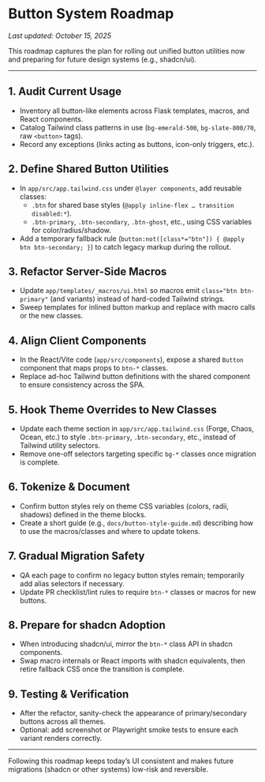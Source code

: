 # Button System Roadmap

_Last updated: October 15, 2025_

This roadmap captures the plan for rolling out unified button utilities now and preparing for future design systems (e.g., shadcn/ui).

---

## 1. Audit Current Usage
- Inventory all button-like elements across Flask templates, macros, and React components.
- Catalog Tailwind class patterns in use (`bg-emerald-500`, `bg-slate-800/70`, raw `<button>` tags).
- Record any exceptions (links acting as buttons, icon-only triggers, etc.).

## 2. Define Shared Button Utilities
- In `app/src/app.tailwind.css` under `@layer components`, add reusable classes:
  - `.btn` for shared base styles (`@apply inline-flex … transition disabled:*`).
  - `.btn-primary`, `.btn-secondary`, `.btn-ghost`, etc., using CSS variables for color/radius/shadow.
- Add a temporary fallback rule (`button:not([class*="btn"]) { @apply btn btn-secondary; }`) to catch legacy markup during the rollout.

## 3. Refactor Server-Side Macros
- Update `app/templates/_macros/ui.html` so macros emit `class="btn btn-primary"` (and variants) instead of hard-coded Tailwind strings.
- Sweep templates for inlined button markup and replace with macro calls or the new classes.

## 4. Align Client Components
- In the React/Vite code (`app/src/components`), expose a shared `Button` component that maps props to `btn-*` classes.
- Replace ad-hoc Tailwind button definitions with the shared component to ensure consistency across the SPA.

## 5. Hook Theme Overrides to New Classes
- Update each theme section in `app/src/app.tailwind.css` (Forge, Chaos, Ocean, etc.) to style `.btn-primary`, `.btn-secondary`, etc., instead of Tailwind utility selectors.
- Remove one-off selectors targeting specific `bg-*` classes once migration is complete.

## 6. Tokenize & Document
- Confirm button styles rely on theme CSS variables (colors, radii, shadows) defined in the theme blocks.
- Create a short guide (e.g., `docs/button-style-guide.md`) describing how to use the macros/classes and where to update tokens.

## 7. Gradual Migration Safety
- QA each page to confirm no legacy button styles remain; temporarily add alias selectors if necessary.
- Update PR checklist/lint rules to require `btn-*` classes or macros for new buttons.

## 8. Prepare for shadcn Adoption
- When introducing shadcn/ui, mirror the `btn-*` class API in shadcn components.
- Swap macro internals or React imports with shadcn equivalents, then retire fallback CSS once the transition is complete.

## 9. Testing & Verification
- After the refactor, sanity-check the appearance of primary/secondary buttons across all themes.
- Optional: add screenshot or Playwright smoke tests to ensure each variant renders correctly.

---

Following this roadmap keeps today’s UI consistent and makes future migrations (shadcn or other systems) low-risk and reversible.
